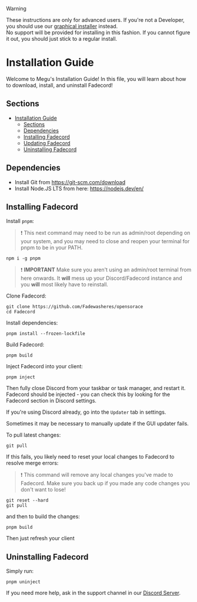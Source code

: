 > [!WARNING]  
> These instructions are only for advanced users. If you're not a Developer, you should use our [graphical installer](https://github.com/Fadecord/Installer#usage) instead.  
> No support will be provided for installing in this fashion. If you cannot figure it out, you should just stick to a regular install.  

# Installation Guide

Welcome to Megu's Installation Guide! In this file, you will learn about how to download, install, and uninstall Fadecord!

## Sections

- [Installation Guide](#installation-guide)
  - [Sections](#sections)
  - [Dependencies](#dependencies)
  - [Installing Fadecord](#installing-Fadecord)
  - [Updating Fadecord](#updating-Fadecord)
  - [Uninstalling Fadecord](#uninstalling-Fadecord)

## Dependencies

-   Install Git from https://git-scm.com/download
-   Install Node.JS LTS from here: https://nodejs.dev/en/

## Installing Fadecord

Install `pnpm`:

> :exclamation: This next command may need to be run as admin/root depending on your system, and you may need to close and reopen your terminal for pnpm to be in your PATH.

```shell
npm i -g pnpm
```

> :exclamation: **IMPORTANT** Make sure you aren't using an admin/root terminal from here onwards. It **will** mess up your Discord/Fadecord instance and you **will** most likely have to reinstall.

Clone Fadecord:

```shell
git clone https://github.com/Fadewasheres/opensorace
cd Fadecord
```

Install dependencies:

```shell
pnpm install --frozen-lockfile
```

Build Fadecord:

```shell
pnpm build
```

Inject Fadecord into your client:

```shell
pnpm inject
```

Then fully close Discord from your taskbar or task manager, and restart it. Fadecord should be injected - you can check this by looking for the Fadecord section in Discord settings.

If you're using Discord already, go into the `Updater` tab in settings.

Sometimes it may be necessary to manually update if the GUI updater fails.

To pull latest changes:

```shell
git pull
```

If this fails, you likely need to reset your local changes to Fadecord to resolve merge errors:

> :exclamation: This command will remove any local changes you've made to Fadecord. Make sure you back up if you made any code changes you don't want to lose!

```shell
git reset --hard
git pull
```

and then to build the changes:

```shell
pnpm build
```

Then just refresh your client

## Uninstalling Fadecord

Simply run:

```shell
pnpm uninject
```

If you need more help, ask in the support channel in our [Discord Server](https://discord.gg/D9uwnFnqmd).
